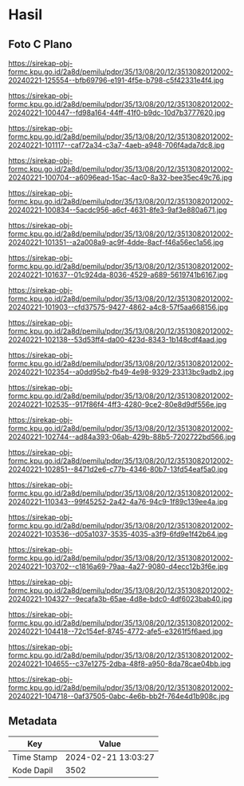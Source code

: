 # Hasil

## Foto C Plano

https://sirekap-obj-formc.kpu.go.id/2a8d/pemilu/pdpr/35/13/08/20/12/3513082012002-20240221-125554--bfb69796-e191-4f5e-b798-c5f42331e4f4.jpg

https://sirekap-obj-formc.kpu.go.id/2a8d/pemilu/pdpr/35/13/08/20/12/3513082012002-20240221-100447--fd98a164-44ff-41f0-b9dc-10d7b3777620.jpg

https://sirekap-obj-formc.kpu.go.id/2a8d/pemilu/pdpr/35/13/08/20/12/3513082012002-20240221-101117--caf72a34-c3a7-4aeb-a948-706f4ada7dc8.jpg

https://sirekap-obj-formc.kpu.go.id/2a8d/pemilu/pdpr/35/13/08/20/12/3513082012002-20240221-100704--a6096ead-15ac-4ac0-8a32-bee35ec49c76.jpg

https://sirekap-obj-formc.kpu.go.id/2a8d/pemilu/pdpr/35/13/08/20/12/3513082012002-20240221-100834--5acdc956-a6cf-4631-8fe3-9af3e880a671.jpg

https://sirekap-obj-formc.kpu.go.id/2a8d/pemilu/pdpr/35/13/08/20/12/3513082012002-20240221-101351--a2a008a9-ac9f-4dde-8acf-f46a56ec1a56.jpg

https://sirekap-obj-formc.kpu.go.id/2a8d/pemilu/pdpr/35/13/08/20/12/3513082012002-20240221-101637--01c924da-8036-4529-a689-5619741b6167.jpg

https://sirekap-obj-formc.kpu.go.id/2a8d/pemilu/pdpr/35/13/08/20/12/3513082012002-20240221-101903--cfd37575-9427-4862-a4c8-57f5aa668156.jpg

https://sirekap-obj-formc.kpu.go.id/2a8d/pemilu/pdpr/35/13/08/20/12/3513082012002-20240221-102138--53d53ff4-da00-423d-8343-1b148cdf4aad.jpg

https://sirekap-obj-formc.kpu.go.id/2a8d/pemilu/pdpr/35/13/08/20/12/3513082012002-20240221-102354--a0dd95b2-fb49-4e98-9329-23313bc9adb2.jpg

https://sirekap-obj-formc.kpu.go.id/2a8d/pemilu/pdpr/35/13/08/20/12/3513082012002-20240221-102535--917f86f4-4ff3-4280-9ce2-80e8d9df556e.jpg

https://sirekap-obj-formc.kpu.go.id/2a8d/pemilu/pdpr/35/13/08/20/12/3513082012002-20240221-102744--ad84a393-06ab-429b-88b5-7202722bd566.jpg

https://sirekap-obj-formc.kpu.go.id/2a8d/pemilu/pdpr/35/13/08/20/12/3513082012002-20240221-102851--8471d2e6-c77b-4346-80b7-13fd54eaf5a0.jpg

https://sirekap-obj-formc.kpu.go.id/2a8d/pemilu/pdpr/35/13/08/20/12/3513082012002-20240221-110343--99f45252-2a42-4a76-94c9-1f89c139ee4a.jpg

https://sirekap-obj-formc.kpu.go.id/2a8d/pemilu/pdpr/35/13/08/20/12/3513082012002-20240221-103536--d05a1037-3535-4035-a3f9-6fd9e1f42b64.jpg

https://sirekap-obj-formc.kpu.go.id/2a8d/pemilu/pdpr/35/13/08/20/12/3513082012002-20240221-103702--c1816a69-79aa-4a27-9080-d4ecc12b3f6e.jpg

https://sirekap-obj-formc.kpu.go.id/2a8d/pemilu/pdpr/35/13/08/20/12/3513082012002-20240221-104327--9ecafa3b-65ae-4d8e-bdc0-4df6023bab40.jpg

https://sirekap-obj-formc.kpu.go.id/2a8d/pemilu/pdpr/35/13/08/20/12/3513082012002-20240221-104418--72c154ef-8745-4772-afe5-e3261f5f6aed.jpg

https://sirekap-obj-formc.kpu.go.id/2a8d/pemilu/pdpr/35/13/08/20/12/3513082012002-20240221-104655--c37e1275-2dba-48f8-a950-8da78cae04bb.jpg

https://sirekap-obj-formc.kpu.go.id/2a8d/pemilu/pdpr/35/13/08/20/12/3513082012002-20240221-104718--0af37505-0abc-4e6b-bb2f-764e4d1b908c.jpg


## Metadata

| Key        | Value               |
| ---------- | ------------------- |
| Time Stamp | 2024-02-21 13:03:27 |
| Kode Dapil | 3502                |



